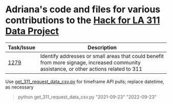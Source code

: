 # Adriana's code and files for various contributions to the [Hack for LA 311 Data Project](https://www.hackforla.org/projects/311-data.html)

| Task/Issue | Description |
|------------|--------------|
| [1279](https://github.com/hackforla/311-data/issues/1279) | Identify addresses or small areas that could benefit from more signage, increased community assistance, or other actions related to 311 |

Use [get_311_request_data_csv.py](https://github.com/hackforla/311-data/blob/dev/server/utils/get_request_data_csv.py) for timeframe API pulls; replace datetime, as necessary
> python get_311_request_data_csv.py "2021-09-23" "2022-09-23"